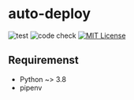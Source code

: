 # auto-deploy

![test](https://github.com/averak/auto-deploy/workflows/test/badge.svg)
![code check](https://github.com/averak/auto-deploy/workflows/code%20check/badge.svg)
[![MIT License](http://img.shields.io/badge/license-MIT-blue.svg?style=flat)](LICENSE)

## Requiremenst

- Python ~> 3.8
- pipenv
